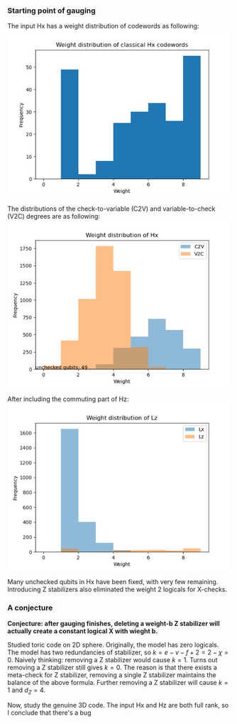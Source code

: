 ### Starting point of gauging

The input Hx has a weight distribution of codewords as following:
![classical Hx cw wt dist](../figures/6to3/classical_Hx_codewords_weight_dist.png)

The distributions of the check-to-variable (C2V) and variable-to-check (V2C) degrees are as following:
![Hx wt dist](../figures/6to3/Hx_weight_dist.png)

After including the commuting part of Hz:
![Lx Lz weight distribution](../figures/6to3/Hxorigin_Hzsymm_lx_lz_weight_dist.png)

Many unchecked qubits in Hx have been fixed, with very few remaining. Introducing Z stabilizers also eliminated the weight 2 logicals for X-checks.

### A conjecture

**Conjecture: after gauging finishes, deleting a weight-b Z stabilizer will actually create a constant logical X with wieght b.**

Studied toric code on 2D sphere. Originally, the model has zero logicals. The model has two redundancies of stabilizer, so $k=e-v-f+2=2-\chi=0$.
Naively thinking: removing a Z stabilizer would cause $k=1$. Turns out removing a Z stabilizer still gives $k=0$.
The reason is that there exists a meta-check for Z stabilizer, removing a single Z stabilizer maintains the balance of the above formula. Further removing a Z stabilizer will cause $k=1$ and $d_Z=4$.

Now, study the genuine 3D code. The input Hx and Hz are both full rank, so I conclude that there's a bug